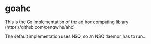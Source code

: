 
# goahc


This is the Go implementation of the ad hoc computing library (https://github.com/cengwins/ahc)

The default implementation uses NSQ, so an NSQ daemon has to run...

